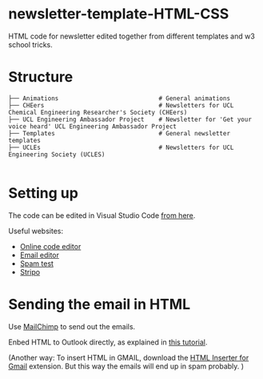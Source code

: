# newsletter-template-HTML-CSS
HTML code for newsletter edited together from different templates and w3 school tricks. 

# Structure
```
├── Animations                            # General animations
├── CHEers                                # Newsletters for UCL Chemical Engineering Researcher's Society (CHEers)
├── UCL Engineering Ambassador Project    # Newsletter for 'Get your voice heard' UCL Engineering Ambassador Project
├── Templates                             # General newsletter templates
├── UCLEs                                 # Newsletters for UCL Engineering Society (UCLES)


```
# Setting up
The code can be edited in Visual Studio Code [from here](https://code.visualstudio.com).

Useful websites:
- [Online code editor](https://htmlcodeeditor.com)
- [Email editor](https://www.htmlemailcheck.com/check/)
- [Spam test](https://www.mail-tester.com)
- [Stripo](https://stripo.email)


# Sending the email in HTML 

Use [MailChimp](https://mailchimp.com) to send out the emails.

Enbed HTML to Outlook directly, as explained in [this tutorial](https://www.youtube.com/watch?v=JnszKj2oFwU).

(Another way: 
To insert HTML in GMAIL, download the [HTML Inserter for Gmail](https://chrome.google.com/webstore/detail/html-inserter-for-gmail/obngoldljmnnpggbekneikaohbeflbee/related?hl=en) 
extension.
But this way the emails will end up in spam probably. )




 




